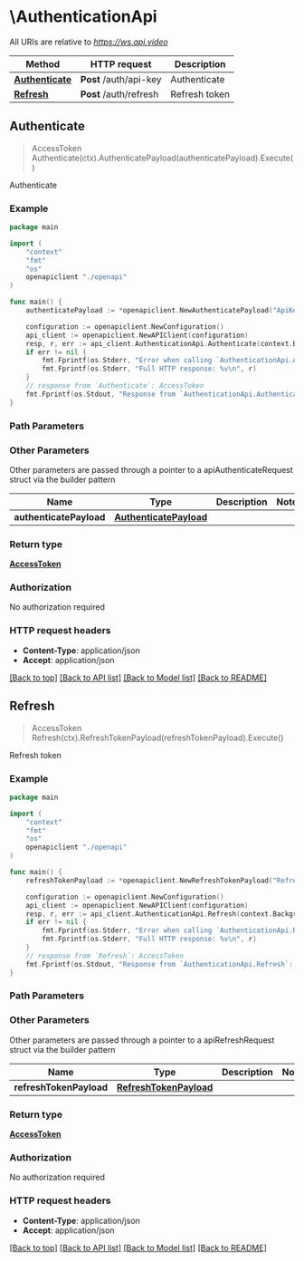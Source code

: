 # \AuthenticationApi

All URIs are relative to *https://ws.api.video*

Method | HTTP request | Description
------------- | ------------- | -------------
[**Authenticate**](AuthenticationApi.md#Authenticate) | **Post** /auth/api-key | Authenticate
[**Refresh**](AuthenticationApi.md#Refresh) | **Post** /auth/refresh | Refresh token



## Authenticate

> AccessToken Authenticate(ctx).AuthenticatePayload(authenticatePayload).Execute()

Authenticate



### Example

```go
package main

import (
    "context"
    "fmt"
    "os"
    openapiclient "./openapi"
)

func main() {
    authenticatePayload := *openapiclient.NewAuthenticatePayload("ApiKey_example") // AuthenticatePayload |  (optional)

    configuration := openapiclient.NewConfiguration()
    api_client := openapiclient.NewAPIClient(configuration)
    resp, r, err := api_client.AuthenticationApi.Authenticate(context.Background()).AuthenticatePayload(authenticatePayload).Execute()
    if err != nil {
        fmt.Fprintf(os.Stderr, "Error when calling `AuthenticationApi.Authenticate``: %v\n", err)
        fmt.Fprintf(os.Stderr, "Full HTTP response: %v\n", r)
    }
    // response from `Authenticate`: AccessToken
    fmt.Fprintf(os.Stdout, "Response from `AuthenticationApi.Authenticate`: %v\n", resp)
}
```

### Path Parameters



### Other Parameters

Other parameters are passed through a pointer to a apiAuthenticateRequest struct via the builder pattern


Name | Type | Description  | Notes
------------- | ------------- | ------------- | -------------
 **authenticatePayload** | [**AuthenticatePayload**](AuthenticatePayload.md) |  | 

### Return type

[**AccessToken**](access-token.md)

### Authorization

No authorization required

### HTTP request headers

- **Content-Type**: application/json
- **Accept**: application/json

[[Back to top]](#) [[Back to API list]](../README.md#documentation-for-api-endpoints)
[[Back to Model list]](../README.md#documentation-for-models)
[[Back to README]](../README.md)


## Refresh

> AccessToken Refresh(ctx).RefreshTokenPayload(refreshTokenPayload).Execute()

Refresh token



### Example

```go
package main

import (
    "context"
    "fmt"
    "os"
    openapiclient "./openapi"
)

func main() {
    refreshTokenPayload := *openapiclient.NewRefreshTokenPayload("RefreshToken_example") // RefreshTokenPayload |  (optional)

    configuration := openapiclient.NewConfiguration()
    api_client := openapiclient.NewAPIClient(configuration)
    resp, r, err := api_client.AuthenticationApi.Refresh(context.Background()).RefreshTokenPayload(refreshTokenPayload).Execute()
    if err != nil {
        fmt.Fprintf(os.Stderr, "Error when calling `AuthenticationApi.Refresh``: %v\n", err)
        fmt.Fprintf(os.Stderr, "Full HTTP response: %v\n", r)
    }
    // response from `Refresh`: AccessToken
    fmt.Fprintf(os.Stdout, "Response from `AuthenticationApi.Refresh`: %v\n", resp)
}
```

### Path Parameters



### Other Parameters

Other parameters are passed through a pointer to a apiRefreshRequest struct via the builder pattern


Name | Type | Description  | Notes
------------- | ------------- | ------------- | -------------
 **refreshTokenPayload** | [**RefreshTokenPayload**](RefreshTokenPayload.md) |  | 

### Return type

[**AccessToken**](access-token.md)

### Authorization

No authorization required

### HTTP request headers

- **Content-Type**: application/json
- **Accept**: application/json

[[Back to top]](#) [[Back to API list]](../README.md#documentation-for-api-endpoints)
[[Back to Model list]](../README.md#documentation-for-models)
[[Back to README]](../README.md)

